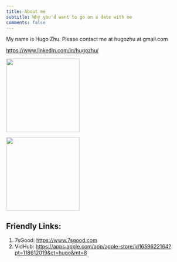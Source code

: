 ```yaml
---
title: About me
subtitle: Why you'd want to go on a date with me
comments: false
---
```


My name is Hugo Zhu. Please contact me at hugozhu at gmail.com

https://www.linkedin.com/in/hugozhu/


<a href="https://apps.apple.com/app/apple-store/id1659622164?pt=118612019&ct=hugo&mt=8"><img width="200" src="https://is1-ssl.mzstatic.com/image/thumb/Purple211/v4/51/c6/ff/51c6ff77-e5b0-c53d-2f1a-b659fbc20581/AppIcon-0-0-85-220-0-0-4-0-2x.png/492x0w.webp"/></a>

<a href="https://apps.apple.com/app/apple-store/id1659622164?pt=118612019&ct=hugo&mt=8"><img width="200" src="https://static-00.iconduck.com/assets.00/app-ios-icon-2048x607-djvn0n0l.png"></a>

## Friendly Links:
1. 7sGood: https://www.7sgood.com
2. VidHub: https://apps.apple.com/app/apple-store/id1659622164?pt=118612019&ct=hugo&mt=8
